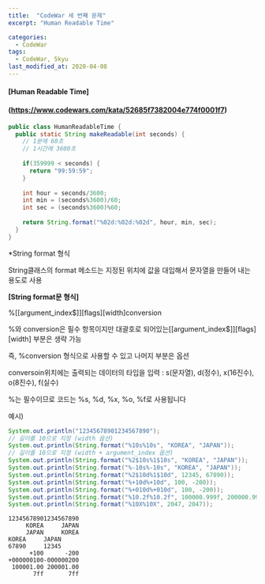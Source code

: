 ```yaml
---
title:  "CodeWar 세 번째 문제"
excerpt: "Human Readable Time"

categories:
  - CodeWar
tags:
  - CodeWar, 5kyu
last_modified_at: 2020-04-08
---
```


#### [Human Readable Time]

#### (https://www.codewars.com/kata/52685f7382004e774f0001f7)

```java
public class HumanReadableTime {
  public static String makeReadable(int seconds) {
    // 1분에 60초
    // 1시간에 3600초
    
    if(359999 < seconds) {
      return "99:59:59";
    }
    
    int hour = seconds/3600;
    int min = (seconds%3600)/60;
    int sec = (seconds%3600)%60;
    
    return String.format("%02d:%02d:%02d", hour, min, sec);
  }
}
```



*String format 형식

String클래스의 format 메소드는 지정된 위치에 값을 대입해서 문자열을 만들어 내는 용도로 사용

**[String format문 형식]**

%[[argument_index$]][flags][width]conversion

%와 conversion은 필수 항목이지만 대괄호로 되어있는[[argument_index$]][flags][width] 부분은 생략 가능

즉, %conversion 형식으로 사용할 수 있고 나머지 부분은 옵션

conversoin위치에는 출력되는 데이터의 타입을 입력 : s(문자열), d(정수), x(16진수), o(8진수), f(실수)

%는 필수이므로 코드는 %s, %d, %x, %o, %f로 사용됩니다

예시)

```java
System.out.println("12345678901234567890");
// 길이를 10으로 지정 (width 옵션)
System.out.println(String.format("%10s%10s", "KOREA", "JAPAN"));
// 길이를 10으로 지정 (width + argument_index 옵션)
System.out.println(String.format("%2$10s%1$10s", "KOREA", "JAPAN"));
System.out.println(String.format("%-10s%-10s", "KOREA", "JAPAN"));
System.out.println(String.format("%2$10d%1$10d", 12345, 67890));
System.out.println(String.format("%+10d%+10d", 100, -200));
System.out.println(String.format("%+010d%+010d", 100, -200));
System.out.println(String.format("%10.2f%10.2f", 100000.999f, 200000.999f));
System.out.println(String.format("%10X%10X", 2047, 2047));
```

```
12345678901234567890
     KOREA     JAPAN
     JAPAN     KOREA
KOREA     JAPAN     
67890     12345
      +100      -200
+000000100-000000200
 100001.00 200001.00
       7ff       7ff
```